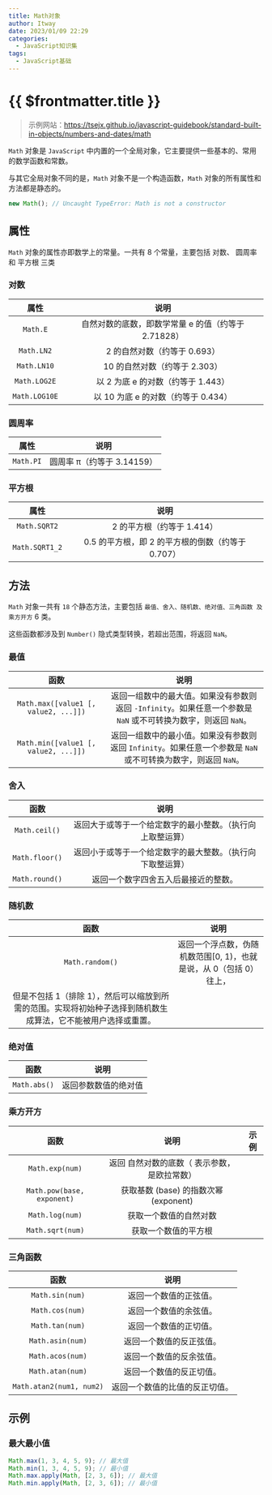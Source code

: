```yaml
---
title: Math对象
author: Itway
date: 2023/01/09 22:29
categories:
  - JavaScript知识集
tags:
  - JavaScript基础
---
```


# {{ $frontmatter.title }}

> 示例网站：https://tsejx.github.io/javascript-guidebook/standard-built-in-objects/numbers-and-dates/math

`Math` 对象是 `JavaScript` 中内置的一个全局对象，它主要提供一些基本的、常用的数学函数和常数。

与其它全局对象不同的是，`Math` 对象不是一个构造函数，`Math` 对象的所有属性和方法都是静态的。

```javascript
new Math(); // Uncaught TypeError: Math is not a constructor
```

## 属性

`Math` 对象的属性亦即数学上的常量。一共有 8 个常量，主要包括 对数、 圆周率 和 平方根 三类

### 对数

|     属性      |                        说明                         |
| :-----------: | :-------------------------------------------------: |
|   `Math.E`    | 自然对数的底数，即数学常量 e 的值（约等于 2.71828） |
|  `Math.LN2`   |            2 的自然对数（约等于 0.693）             |
|  `Math.LN10`  |            10 的自然对数（约等于 2.303）            |
| `Math.LOG2E`  |         以 2 为底 e 的对数（约等于 1.443）          |
| `Math.LOG10E` |         以 10 为底 e 的对数（约等于 0.434）         |

### 圆周率

|   属性    |            说明            |
| :-------: | :------------------------: |
| `Math.PI` | 圆周率 π（约等于 3.14159） |

### 平方根

|      属性      |                       说明                        |
| :------------: | :-----------------------------------------------: |
|  `Math.SQRT2`  |            2 的平方根（约等于 1.414）             |
| `Math.SQRT1_2` | 0.5 的平方根，即 2 的平方根的倒数（约等于 0.707） |

## 方法

`Math` 对象一共有 `18` 个静态方法，主要包括 `最值、舍入、随机数、绝对值、三角函数 及 乘方开方` 6 类。

这些函数都涉及到 `Number()` 隐式类型转换，若超出范围，将返回 `NaN`。

### 最值

|                 函数                 |                                                      说明                                                       |
| :----------------------------------: | :-------------------------------------------------------------------------------------------------------------: |
| `Math.max([value1 [, value2, ...]])` | 返回一组数中的最大值。如果没有参数则返回 `-Infinity`。如果任意一个参数是 `NaN` 或不可转换为数字，则返回 `NaN`。 |
| `Math.min([value1 [, value2, ...]])` | 返回一组数中的最小值。如果没有参数则返回 `Infinity`。如果任意一个参数是 `NaN` 或不可转换为数字，则返回 `NaN`。  |

### 舍入

|      函数      |                            说明                            |
| :------------: | :--------------------------------------------------------: |
| `Math.ceil()`  | 返回大于或等于一个给定数字的最小整数。（执行向上取整运算） |
| `Math.floor()` | 返回小于或等于一个给定数字的最大整数。（执行向下取整运算） |
| `Math.round()` |            返回一个数字四舍五入后最接近的整数。            |

### 随机数

|                                                      函数                                                      |                                说明                                |
| :------------------------------------------------------------------------------------------------------------: | :----------------------------------------------------------------: |
|                                                `Math.random()`                                                 | 返回一个浮点数，伪随机数范围[0, 1)，也就是说，从 0（包括 0）往上， |
| 但是不包括 1（排除 1），然后可以缩放到所需的范围。实现将初始种子选择到随机数生成算法，它不能被用户选择或重置。 |

### 绝对值

|     函数     |         说明         |
| :----------: | :------------------: |
| `Math.abs()` | 返回参数数值的绝对值 |

### 乘方开方

|            函数            |                     说明                      | 示例 |
| :------------------------: | :-------------------------------------------: | ---- |
|      `Math.exp(num)`       | 返回 自然对数的底数（ 表示参数， 是欧拉常数） |
| `Math.pow(base, exponent)` |     获取基数 (base) 的指数次幂 (exponent)     |
|      `Math.log(num)`       |            获取一个数值的自然对数             |
|      `Math.sqrt(num)`      |             获取一个数值的平方根              |

### 三角函数

|           函数           |              说明              |
| :----------------------: | :----------------------------: |
|     `Math.sin(num)`      |     返回一个数值的正弦值。     |
|     `Math.cos(num)`      |     返回一个数值的余弦值。     |
|     `Math.tan(num)`      |     返回一个数值的正切值。     |
|     `Math.asin(num)`     |    返回一个数值的反正弦值。    |
|     `Math.acos(num)`     |    返回一个数值的反余弦值。    |
|     `Math.atan(num)`     |    返回一个数值的反正切值。    |
| `Math.atan2(num1, num2)` | 返回一个数值的比值的反正切值。 |

## 示例

### 最大最小值

```javascript
Math.max(1, 3, 4, 5, 9); // 最大值
Math.min(1, 3, 4, 5, 9); // 最小值
Math.max.apply(Math, [2, 3, 6]); // 最大值
Math.min.apply(Math, [2, 3, 6]); // 最小值
```
